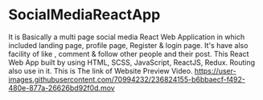 # SocialMediaReactApp
It is Basically a multi page social media React Web Application in which included landing page, profile page, Register &amp; login page. It's have also facility of like , comment &amp; follow other people and their post. This React Web App built by using HTML, SCSS, JavaScript, ReactJS, Redux. Routing also use in it.
This is The link of Website Preview Video.
https://user-images.githubusercontent.com/70994232/236824155-b6bbaecf-f492-480e-877a-26626bd92f0d.mov



